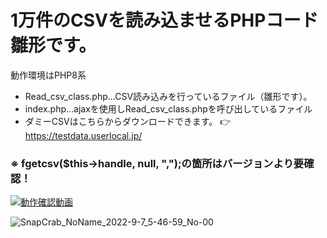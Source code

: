 # 1万件のCSVを読み込ませるPHPコード雛形です。
動作環境はPHP8系  
+ Read_csv_class.php…CSV読み込みを行っているファイル（雛形です）。   
+ index.php…ajaxを使用しRead_csv_class.phpを呼び出しているファイル   
+ ダミーCSVはこちらからダウンロードできます。 👉 https://testdata.userlocal.jp/  

### ※ fgetcsv($this->handle, null, ",");の箇所はバージョンより要確認！  

[![動作確認動画](https://img.youtube.com/vi/kisMPqY2hIA/0.jpg)](https://www.youtube.com/watch?v=kisMPqY2hIA)


![SnapCrab_NoName_2022-9-7_5-46-59_No-00](https://user-images.githubusercontent.com/71550806/188735486-e0dd4145-196d-429a-9dab-e29aefb3b325.png)

